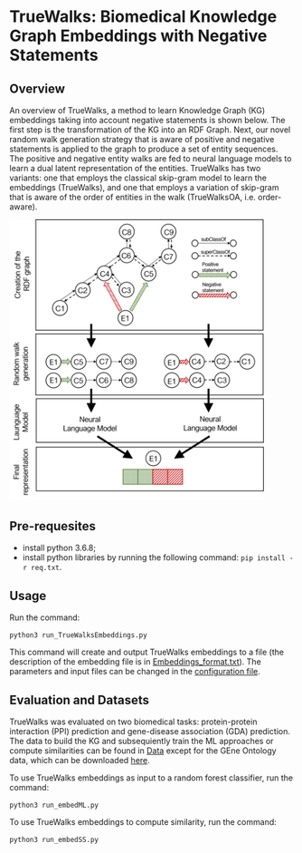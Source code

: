 # TrueWalks: Biomedical Knowledge Graph Embeddings with Negative Statements

## Overview

An overview of TrueWalks, a method to learn Knowledge Graph (KG) embeddings taking into account negative statements is shown below. The first step is the transformation of the KG into an RDF Graph. Next, our novel random walk generation strategy that is aware of positive and negative statements is applied to the graph to produce a set of entity sequences. The positive and negative entity walks are fed to neural language models to learn a dual latent representation of the entities. TrueWalks has two variants: one that employs the classical skip-gram model to learn the embeddings (TrueWalks), and one that employs a variation of skip-gram that is aware of the order of entities in the walk (TrueWalksOA, i.e. order-aware). 

<img src="https://github.com/liseda-lab/TrueWalks/blob/main/TrueWalks.png" width="450"/>


## Pre-requesites
* install python 3.6.8;
* install python libraries by running the following command:  ```pip install -r req.txt```.


## Usage

Run the command:
```
python3 run_TrueWalksEmbeddings.py  
```

This command will create and output TrueWalks embeddings to a file (the description of the embedding file is in [Embeddings_format.txt](https://github.com/liseda-lab/TrueWalks/blob/main/Embeddings_format.txt)). The parameters and input files can be changed in the [configuration file](https://github.com/liseda-lab/TrueWalks/blob/main/configuration.py).


## Evaluation and Datasets

TrueWalks was evaluated on two biomedical tasks: protein-protein interaction (PPI) prediction and gene-disease association (GDA) prediction. The data to build the KG and subsequiently train the ML approaches or compute similarities can be found in [Data](https://github.com/liseda-lab/TrueWalks/blob/main/Data) except for the GEne Ontology data, which can be downloaded [here](http://release.geneontology.org/2021-09-01/ontology/index.html).

To use TrueWalks embeddings as input to a random forest classifier, run the command:
```
python3 run_embedML.py  
```

To use TrueWalks embeddings to compute similarity, run the command:
```
python3 run_embedSS.py  
```
